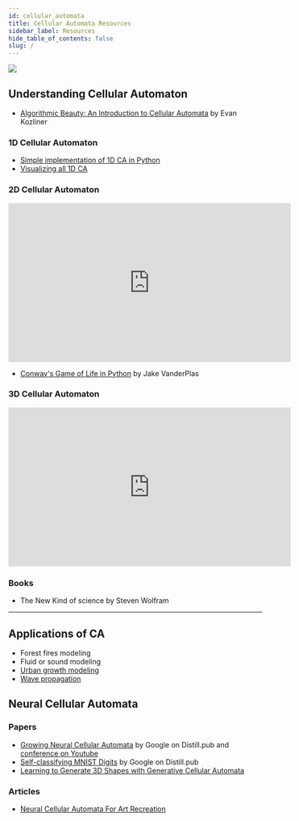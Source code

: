 ```yaml
---
id: cellular_automata
title: Cellular Automata Resources
sidebar_label: Resources
hide_table_of_contents: false
slug: /
---
```


![](https://media3.giphy.com/media/d7SnByEMkrdeoVQ2lT/200.gif)

## Understanding Cellular Automaton
- [Algorithmic Beauty: An Introduction to Cellular Automata](https://towardsdatascience.com/algorithmic-beauty-an-introduction-to-cellular-automata-f53179b3cf8f) by Evan Kozliner

### 1D Cellular Automaton

- [Simple implementation of 1D CA in Python](https://ipython-books.github.io/122-simulating-an-elementary-cellular-automaton/)
- [Visualizing all 1D CA](https://calebrob.com/fun/2019/10/02/elementary-cellular-automata.html)



### 2D Cellular Automaton


<iframe width="560" height="315" src="https://www.youtube.com/embed/C2vgICfQawE" frameborder="0" allow="accelerometer; autoplay; clipboard-write; encrypted-media; gyroscope; picture-in-picture" allowfullscreen></iframe>


- [Conway's Game of Life in Python](https://jakevdp.github.io/blog/2013/08/07/conways-game-of-life/) by Jake VanderPlas


### 3D Cellular Automaton

<iframe width="560" height="315" src="https://www.youtube.com/embed/dQJ5aEsP6Fs" frameborder="0" allow="accelerometer; autoplay; clipboard-write; encrypted-media; gyroscope; picture-in-picture" allowfullscreen></iframe>



### Books
- The New Kind of science by Steven Wolfram



***
## Applications of CA
- Forest fires modeling
- Fluid or sound modeling
- [Urban growth modeling](https://www.youtube.com/watch?v=1WDALuu7oI4&feature=youtu.be&ab_channel=NCSUGeoForAllLab)
- [Wave propagation](https://www.youtube.com/watch?v=qeltZU2GFgU&feature=youtu.be&ab_channel=AleksanderKawala)


## Neural Cellular Automata

### Papers
- [Growing Neural Cellular Automata](https://distill.pub/2020/growing-ca/) by Google on Distill.pub and [conference on Youtube](https://www.youtube.com/watch?v=unF2CVkMIiE&feature=youtu.be&ab_channel=AlexanderMordvintsev)
- [Self-classifying MNIST Digits](https://distill.pub/2020/selforg/mnist/) by Google on Distill.pub
- [Learning to Generate 3D Shapes with Generative Cellular Automata](https://openreview.net/forum?id=rABUmU3ulQh)

### Articles
- [Neural Cellular Automata For Art Recreation](https://towardsdatascience.com/neural-cellular-automata-for-art-recreation-6d9fb61afb37)
